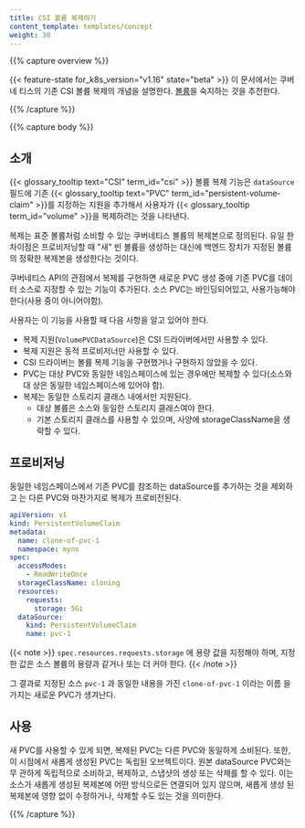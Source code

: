 ```yaml
---
title: CSI 볼륨 복제하기
content_template: templates/concept
weight: 30
---
```


{{% capture overview %}}

{{< feature-state for_k8s_version="v1.16" state="beta" >}} 이 문서에서는 쿠버네
티스의 기존 CSI 볼륨 복제의 개념을 설명한다.
[볼륨](/ko/docs/concepts/storage/volumes)을 숙지하는 것을 추천한다.

{{% /capture %}}

{{% capture body %}}

## 소개

{{< glossary_tooltip text="CSI" term_id="csi" >}} 볼륨 복제 기능은 `dataSource`
필드에 기존
{{< glossary_tooltip text="PVC" term_id="persistent-volume-claim" >}}를 지정하는
지원을 추가해서 사용자가 {{< glossary_tooltip term_id="volume" >}}을 복제하려는
것을 나타낸다.

복제는 표준 볼륨처럼 소비할 수 있는 쿠버네티스 볼륨의 복제본으로 정의된다. 유일
한 차이점은 프로비저닝할 때 "새" 빈 볼륨을 생성하는 대신에 백엔드 장치가 지정된
볼륨의 정확한 복제본을 생성한다는 것이다.

쿠버네티스 API의 관점에서 복제를 구현하면 새로운 PVC 생성 중에 기존 PVC를 데이터
소스로 지정할 수 있는 기능이 추가된다. 소스 PVC는 바인딩되어있고, 사용가능해야
한다(사용 중이 아니어야함).

사용자는 이 기능을 사용할 때 다음 사항을 알고 있어야 한다.

- 복제 지원(`VolumePVCDataSource`)은 CSI 드라이버에서만 사용할 수 있다.
- 복제 지원은 동적 프로비저너만 사용할 수 있다.
- CSI 드라이버는 볼륨 복제 기능을 구현했거나 구현하지 않았을 수 있다.
- PVC는 대상 PVC와 동일한 네임스페이스에 있는 경우에만 복제할 수 있다(소스와 대
  상은 동일한 네임스페이스에 있어야 함).
- 복제는 동일한 스토리지 클래스 내에서만 지원된다.
  - 대상 볼륨은 소스와 동일한 스토리지 클래스여야 한다.
  - 기본 스토리지 클래스를 사용할 수 있으며, 사양에 storageClassName을 생략할 수
    있다.

## 프로비저닝

동일한 네임스페이스에서 기존 PVC를 참조하는 dataSource를 추가하는 것을 제외하고
는 다른 PVC와 마찬가지로 복제가 프로비전된다.

```yaml
apiVersion: v1
kind: PersistentVolumeClaim
metadata:
  name: clone-of-pvc-1
  namespace: myns
spec:
  accessModes:
    - ReadWriteOnce
  storageClassName: cloning
  resources:
    requests:
      storage: 5Gi
  dataSource:
    kind: PersistentVolumeClaim
    name: pvc-1
```

{{< note >}} `spec.resources.requests.storage` 에 용량 값을 지정해야 하며, 지정
한 값은 소스 볼륨의 용량과 같거나 또는 더 커야 한다. {{< /note >}}

그 결과로 지정된 소스 `pvc-1` 과 동일한 내용을 가진 `clone-of-pvc-1` 이라는 이름
을 가지는 새로운 PVC가 생겨난다.

## 사용

새 PVC를 사용할 수 있게 되면, 복제된 PVC는 다른 PVC와 동일하게 소비된다. 또한,
이 시점에서 새롭게 생성된 PVC는 독립된 오브젝트이다. 원본 dataSource PVC와는 무
관하게 독립적으로 소비하고, 복제하고, 스냅샷의 생성 또는 삭제를 할 수 있다. 이는
소스가 새롭게 생성된 복제본에 어떤 방식으로든 연결되어 있지 않으며, 새롭게 생성
된 복제본에 영향 없이 수정하거나, 삭제할 수도 있는 것을 의미한다.

{{% /capture %}}
